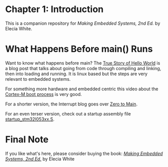 # Chapter 1: Introduction
This is a companion repository for _Making Embedded Systems, 2nd Ed._ by Elecia White. 

# What Happens Before main() Runs

Want to know what happens before main? The [True Story of Hello World](https://www.lisha.ufsc.br/teaching/os/exercise/hello.html) is a blog post that talks about going from code through compiling and linking, then into loading and running. It is linux based but the steps are very relevant to embedded systems. 

For something more hardware and embedded centric this video about the [Cortex-M boot process](https://www.youtube.com/watch?v=3brOzLJmeek) is very good.

For a shorter version, the Interrupt blog goes over [Zero to Main](https://interrupt.memfault.com/blog/zero-to-main-1).

For an even terser version, check out a startup assembly file [startup_stm32l053xx.S](https://github.com/ARMmbed/mbed-os/blob/master/targets/TARGET_STM/TARGET_STM32L0/TARGET_STM32L053x8/TOOLCHAIN_GCC_ARM/startup_stm32l053xx.S).


# Final Note
If you like what's here, please consider buying the book: [_Making Embedded Systems, 2nd Ed._](https://learning.oreilly.com/library/view/making-embedded-systems/9781098151539/) by Elecia White

